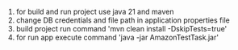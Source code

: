 1. for build and run project use java 21 and maven
2. change DB credentials and file path in application properties file
3. build project run command 'mvn clean install -DskipTests=true'
4. for run app execute command 'java -jar AmazonTestTask.jar'